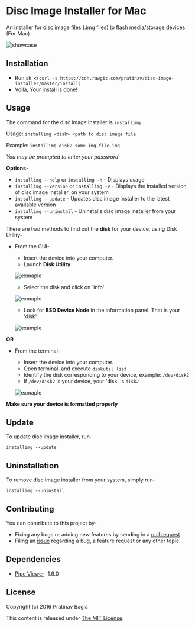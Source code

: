 # Disc Image Installer for Mac
An installer for disc image files (.img files) to flash media/storage devices (For Mac)

![showcase](http://i.imgur.com/Zm5Ltxa.jpg)

## Installation
- Run `sh <(curl -s https://cdn.rawgit.com/pratinav/disc-image-installer/master/install)`
- Voilà, Your install is done!

## Usage
The command for the disc image installer is `installimg`

Usage:  `installimg <disk> <path to disc image file`

Example:  `installimg disk2 some-img-file.img`

*You may be prompted to enter your password*

**Options-**
- `installimg --help` or `installimg -h` - Displays usage
- `installimg --version` or `installimg -v` - Displays the installed version, of disc image installer, on your system
- `installimg --update` - Updates disc image installer to the latest available version
- `installimg --uninstall` - Uninstalls disc image installer from your system

There are two methods to find out the **disk** for your device, using Disk Utility-
- From the GUI-
    - Insert the device into your computer.
    - Launch **Disk Utility**

    ![exmaple](http://i.imgur.com/4xg4WMq.jpg)

    - Select the disk and click on 'info'

    ![exmaple](http://i.imgur.com/rUSOccP.jpg)

    - Look for **BSD Device Node** in the information panel. That is your 'disk'.

    ![example](http://i.imgur.com/niObbg9.jpg)

**OR**

- From the terminal-
    - Insert the device into your computer.
    - Open terminal, and execute  `diskutil list`
    - Identify the disk corresponding to your device, example: `/dev/disk2`
    - If `/dev/disk2` is your device, your 'disk' is `disk2`

    ![exmaple](http://i.imgur.com/T1QbWAf.jpg)

**Make sure your device is formatted properly**

## Update
To update disc image installer, run-
```
installimg --update
```

## Uninstallation
To remove disc image installer from your system, simply run-
```
installimg --uninstall
```

## Contributing
You can contribute to this project by-
- Fixing any bugs or adding new features by sending in a [pull request](https://github.com/pratinav/disc-image-installer/pulls)
- Filing an [issue](https://github.com/pratinav/disc-image-installer/issues) regarding a bug, a feature request or any other topic.

## Dependencies
- [Pipe Viewer](http://www.ivarch.com/programs/pv.shtml)- 1.6.0

## License
Copyright (c) 2016 Pratinav Bagla

This content is released under [The MIT License](https://github.com/pratinav/disc-image-installer/blob/master/LICENSE.txt).